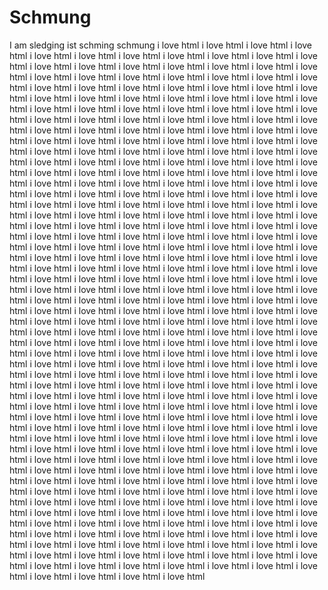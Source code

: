# Schmung
I am sledging
ist schming schmung
i love html i love html i love html i love html i love html i love html i love html i love html i love html i love html i love html i love html i love html i love html i love html i love html i love html i love html i love html i love html i love html i love html i love html i love html i love html i love html i love html i love html i love html i love html i love html i love html i love html i love html i love html i love html i love html i love html i love html i love html i love html i love html i love html i love html i love html i love html i love html i love html i love html i love html i love html i love html i love html i love html i love html i love html i love html i love html i love html i love html i love html i love html i love html i love html i love html i love html i love html i love html i love html i love html i love html i love html i love html i love html i love html i love html i love html i love html i love html i love html i love html i love html i love html i love html i love html i love html i love html i love html i love html i love html i love html i love html i love html i love html i love html i love html i love html i love html i love html i love html i love html i love html i love html i love html i love html i love html i love html i love html i love html i love html i love html i love html i love html i love html i love html i love html i love html i love html i love html i love html i love html i love html i love html i love html i love html i love html i love html i love html i love html i love html i love html i love html i love html i love html i love html i love html i love html i love html i love html i love html i love html i love html i love html i love html i love html i love html i love html i love html i love html i love html i love html i love html i love html i love html i love html i love html i love html i love html i love html i love html i love html i love html i love html i love html i love html i love html i love html i love html i love html i love html i love html i love html i love html i love html i love html i love html i love html i love html i love html i love html i love html i love html i love html i love html i love html i love html i love html i love html i love html i love html i love html i love html i love html i love html i love html i love html i love html i love html i love html i love html i love html i love html i love html i love html i love html i love html i love html i love html i love html i love html i love html i love html i love html i love html i love html i love html i love html i love html i love html i love html i love html i love html i love html i love html i love html i love html i love html i love html i love html i love html i love html i love html i love html i love html i love html i love html i love html i love html i love html i love html i love html i love html i love html i love html i love html i love html i love html i love html i love html i love html i love html i love html i love html i love html i love html i love html i love html i love html i love html i love html i love html i love html i love html i love html i love html i love html i love html i love html i love html i love html i love html i love html i love html i love html i love html i love html i love html i love html i love html i love html i love html i love html i love html i love html i love html i love html i love html i love html i love html i love html i love html i love html i love html i love html i love html i love html i love html i love html i love html i love html i love html i love html i love html i love html i love html i love html i love html i love html i love html i love html i love html i love html i love html i love html i love html i love html i love html i love html i love html i love html i love html i love html i love html i love html i love html i love html i love html i love html i love html i love html i love html i love html i love html i love html i love html i love html i love html i love html i love html i love html i love html i love html i love html i love html i love html i love html i love html i love html i love html i love html i love html 
